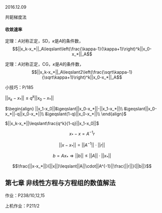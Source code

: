 2016.12.09

共轭梯度法

#### 收敛速率

定理：$A$对称正定，SD，$\kappa$是$A$的条件数，$$||x_k-x_*||_A\leqslant\left(\frac{\kappa-1}{\kappa+1}\right)^k||x_0-x_*||_A$$

定理：$A$对称正定，CG，$\kappa$是$A$的条件数，$$||x_k-x_*||_A\leqslant2\left(\frac{\sqrt\kappa-1}{\sqrt\kappa+1}\right)^k||x_0-x_*||_A$$

小技巧：P/185

$||x_k-x_*||\leqslant q^k||x_0-x_*||$

$\begin{align}
||x_1-x_0||&\geqslant||x_0-x_*||-||x_1-x_*||\\
&\geqslant||x_0-x_*||-q||x_0-x_*||\\
&\geqslant(1-q)||x_0-x_*||\\
\end{align}$

$||x_k-x_*||\leqslant\frac{q^k}{1-q}||x_1-x_0||$

$$x_*-x=A^{-1}r$$

$$||x-x_*||=||A^{-1}||\cdot||r||$$

$$b=Ax_*\Rightarrow||b||\leqslant||A||\cdot||x_*||$$

$$\frac{||x-x_*||}{||x||}\leqslant||A||\cdot||A^{-1}||\frac{||r||}{||b||}$$

## 第七章 非线性方程与方程组的数值解法

作业：P238/10,12,15

上机作业：P211/2

